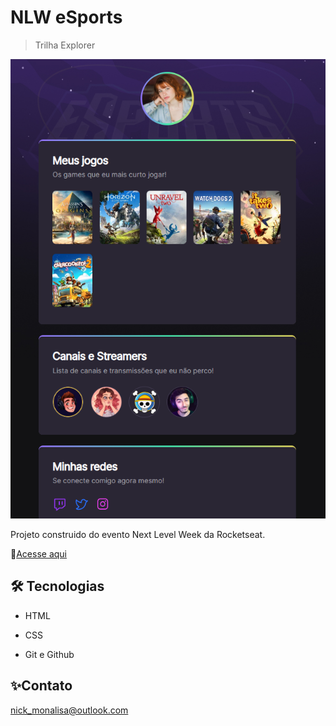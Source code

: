 # NLW eSports
>Trilha Explorer

![preview](./preview.png)

Projeto construido do evento Next Level Week da Rocketseat.

 📎[Acesse aqui](https://nicoletsingas.github.io/NLW-Esports-Explorer/)

## 🛠 Tecnologias

- HTML

- CSS

- Git e Github

## ✨Contato

nick_monalisa@outlook.com